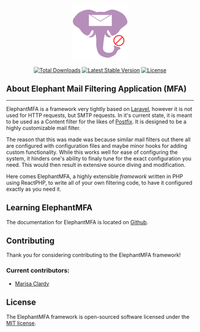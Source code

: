 <p align="center"><a href="https://elephantmfa.app"><img width="150px" height="150px" src="https://github.com/elephantmfa/docs/blob/master/images/logo.svg"></a></p>
<p align="center">
<a href="https://packagist.org/packages/elephantmfa/framework"><img alt="Total Downloads" src="https://poser.pugx.org/phpunit/phpunit/downloads"></a>
<a href="https://packagist.org/packages/elephantmfa/framework"><img alt="Latest Stable Version" src="https://poser.pugx.org/elephantmfa/framework/version"></a>
<a href="https://packagist.org/packages/elephantmfa/framework"><img alt="License" src="https://poser.pugx.org/elephantmfa/framework/license"></a>
</p>

## About Elephant Mail Filtering Application (MFA)
---

ElephantMFA is a framework very tightly based on [Laravel](https://laravel.com), however it is not used for HTTP requests, but SMTP requests.
In it's current state, it is meant to be used as a Content filter for the likes of [Postfix](http://www.postfix.org/). It is designed to be a highly customizable mail filter.

The reason that this was made was because similar mail filters out there all are configured with configuration files and maybe minor hooks for adding custom functionality. While this works well for ease of configuring the system, it hinders one's ability to finaly tune for the exact configuration you need. This would then result in extensive source diving and modification.

Here comes ElephantMFA, a highly extensible *framework* written in PHP using ReactPHP, to write all of your own filtering code, to have it configured exactly as you need it.

## Learning ElephantMFA

The documentation for ElephantMFA is located on [Github](https://github.com/elephantmfa/docs).

## Contributing

Thank you for considering contributing to the ElephantMFA framework!

### Current contributors:
 * [Marisa Clardy](https://clardy.eu)

## License

The ElephantMFA framework is open-sourced software licensed under the [MIT license](LICENSE.md).

